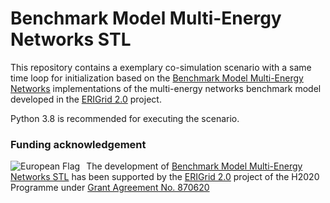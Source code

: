 # Benchmark Model Multi-Energy Networks STL

This repository contains a exemplary co-simulation scenario with a same time loop for initialization based on the [Benchmark Model Multi-Energy Networks] implementations of the multi-energy networks benchmark model developed in the [ERIGrid 2.0] project.

Python 3.8 is recommended for executing the scenario.

### Funding acknowledgement

<img alt="European Flag" src="https://erigrid2.eu/wp-content/uploads/2020/03/europa_flag_low.jpg" align="left" style="margin-right: 10px"/> The development of [Benchmark Model Multi-Energy Networks STL] has been supported by the [ERIGrid 2.0] project of the H2020 Programme under [Grant Agreement No. 870620](https://cordis.europa.eu/project/id/870620)

[ERIGrid 2.0]: https://erigrid2.eu
[Benchmark Model Multi-Energy Networks]: https://github.com/ERIGrid2/benchmark-model-multi-energy-networks
[Benchmark Model Multi-Energy Networks STL]: https://github.com/ERIGrid2/JRA-2.1.3-STL
